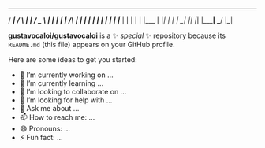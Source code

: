   ____      ____      _         ____      ___ 
 / ___|    /    \    | |       / _  \     | |
| |       |  /\  |   | |      | | | |     | | 
| |___    | |  | |   | |___   | |_| |     | | 
 \____|   |_|  |_|   |_____|   \___/      |_| 



**gustavocaloi/gustavocaloi** is a ✨ _special_ ✨ repository because its `README.md` (this file) appears on your GitHub profile.

Here are some ideas to get you started:

- 🔭 I’m currently working on ...
- 🌱 I’m currently learning ...
- 👯 I’m looking to collaborate on ...
- 🤔 I’m looking for help with ...
- 💬 Ask me about ...
- 📫 How to reach me: ...
- 😄 Pronouns: ...
- ⚡ Fun fact: ...
